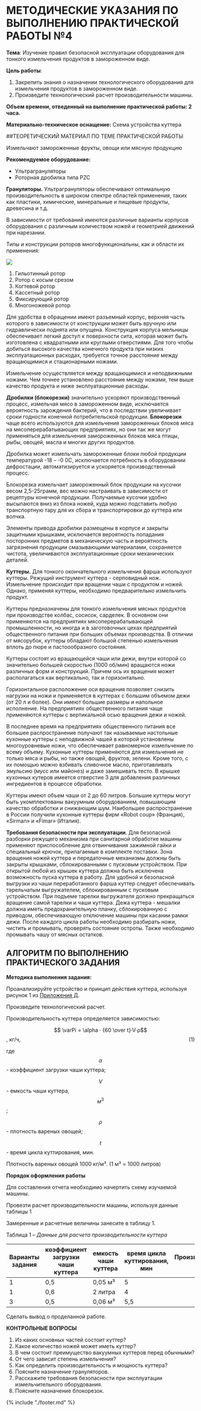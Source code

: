 # МЕТОДИЧЕСКИЕ УКАЗАНИЯ ПО ВЫПОЛНЕНИЮ ПРАКТИЧЕСКОЙ РАБОТЫ №4

**Тема**: Изучение правил безопасной эксплуатации оборудования для тонкого измельчения продуктов в замороженном виде.

**Цель работы**:

1.  Закрепить знания о назначении технологического оборудования для измельчения продуктов в замороженном виде.
2.  Произведите технологический  расчет производительности машины.

**Объем времени, отведенный на выполнение практической работы: 2 часа.**

**Материально-техническое оснащение:** Схема устройства куттера

##ТЕОРЕТИЧЕСКИЙ МАТЕРИАЛ ПО ТЕМЕ ПРАКТИЧЕСКОЙ РАБОТЫ

Измельчают замороженные фрукты, овощи или мясную продукцию

**Рекомендуемое оборудование:**

*   Ультрагрануляторы
*   Роторная дробилка типа PZC

**Грануляторы.** Ультрагрануляторы обеспечивают оптимальную производительность в широком спектре областей применения, таких как пластики, химические, минеральные и пищевые продукты, древесина и т.д.

В зависимости от требований имеются различные варианты корпусов оборудования с различным количеством ножей и геометрией движений при нарезании.

Типы и конструкции роторов многофункциональны, как и области их применения:

![](images/mu4-1.png) 

1.  Гильотинный ротор
2.  Ротор с косым срезом
3.  Когтевой ротор
4.  Кассетный ротор
5.  Фиксирующий ротор
6.  Многоножевой ротор

Для удобства в обращении имеют разъемный корпус, верхняя часть которого в зависимости от конструкции может быть вручную или гидравлически поднята или опущена. Конструкция корпуса мельницы обеспечивает легкий доступ к поверхности сита, которая может быть изготовлена с квадратными или круглыми отверстиями. Для того чтобы добиться высокого качества конечного продукта при низких эксплуатационных расходах, требуется точное расстояние между вращающимися и стационарными ножами.

Измельчение осуществляется между вращающимися и неподвижными ножами. Чем точнее установлено расстояние между ножами, тем выше качество продукта и ниже эксплуатационные расходы.

**Дробилки (блокорезки)** значительно ускоряют производственный процесс, измельчая мясо в замороженном виде, исключается вероятность зарождения бактерий, что в последствии увеличивает сроки годности конечной потребительской продукции. **Блокорезки** чаще всего используются для измельчения замороженных блоков мяса на мясоперерабатывающих предприятиях, но они так же могут применяться для измельчения замороженных блоков мяса птицы, рыбы, овощей, масла и многих других продуктов.

Дробилка может измельчать замороженные блоки любой продукции температурой -18 – -0 0С, исключается потребность в оборудовании дефростации, автоматизируется и ускоряется производственный процесс.

Блокорезка измельчает замороженный блок продукции на кусочки весом 2,5-25грамм, вес можно настраивать в зависимости от рецептуры конечной продукции. Получаемые кусочки удобно высыпаются вниз из блока ножей, куда можно подставить любую транспортную тару для их сбора и транспортировки до куттера или волчка.

Элементы привода дробилки размещены в корпусе и закрыты защитными крышками, исключается вероятность попадания посторонних предметов в механическую часть и вероятность загрязнения продукции смазывающими материалами, сохраняется чистота, увеличиваются эксплуатационные сроки механических деталей.

**Куттеры.** Для тонкого окончательного измельчения фарша используют куттеры. Режущий инструмент куттера - серповидный нож. Измельчение происходит при вращении чаши с продуктом и ножей. Однако, применяя куттеры, необходимо предварительно измельчить продукт. 

Куттеры предназначены для тонкого измельчения мясных продуктов при производстве колбас, сосисок, сарделек. В основном они применяются на предприятиях мясоперерабатывающей промышленности, но иногда и в заготовочных цехах предприятий общественного питания при больших объемах производства. В отличии от мясорубок, куттеры обладают большой степенью измельчения вплоть до пюре и пастоообразного состояния.

Куттеры состоят из вращающейся чаши или дежи, внутри которой со значительно большей скоростью (1000 об/мин) вращаются ножи различных форм и конструкций. Причем ось их вращения может располагаться как вертикально, так и горизонтально.

 Горизонтальное расположение оси вращения позволяет снизить нагрузки на ножи и применяется в куттерах с большим объемом дежи (от 20 л и более). Они имеют большие размеры и напольное исполнение. На предприятиях общественного питания чаще применяются куттеры с вертикальной осью вращения дежи и ножей.

В последнее время на предприятиях общественного питания все большее распространение получают так называемые настольные кухонные куттеры с неподвижной чашей в которой установлены многоуровневые ножи, что обеспечивает равномерное измельчение по всему объему. Кухонные куттеры применяются для измельчения не только мяса и рыбы, но также овощей, фруктов, зелени. Кроме того, с их помощью можно взбивать сливочное масло, приготавливать эмульсию (мусс или майонез) и даже замешивать тесто. В крышке кухонных кутеров имеется отверстие 3 для добавления различных ингредиентов в процессе обработки.

Куттеры имеют объем чаши от 2 до 60 литров. Большие куттеры могут быть укомплектованы вакуумным оборудованием, повышающим качество обработки и снижающим шум. Наибольшее распространение в России получили кухонные куттеры фирм «Robot coup» (Франция), «Sirman» и «Fimar» (Италия).

**Требования безопасности при эксплуатации**. Для безопасной разборки режущего механизма при санитарной обработке машины применяют приспособление для отвинчивания зажимной гайки и специальный крючок, прилагаемые в комплекте поставки. Зона вращения ножей куттера и передаточные механизмы должны быть закрыты крышками, сблокированными с пусковым устройством. При открытой любой из крышек куттера должна быть исключена возможность пуска куттера в работу. Для удобной и безопасной выгрузки из чаши переработанного фарша куттер следует обеспечивать тарельчатым выгружателем, сблокированным с пусковым устройством. При подъеме тарелки выгружателя должно прекращаться вращение самой тарелки и чаши куттера. Дежа куттера - мешалки должна иметь предохранительную планку, сблокированную с приводом, обеспечивающую отключение машины при касании рамки дежи. После каждого цикла работы необходимо разбирать ножи, чистить и промывать, проверять состояние остроты. Также необходимо промывать чашу от мясных остатков.

## АЛГОРИТМ ПО ВЫПОЛНЕНИЮ ПРАКТИЧЕСКОГО ЗАДАНИЯ

**Методика выполнения задания:**

Проанализируйте устройство и принцип действия куттера, используя рисунок 1 из [Приложения Д](pril5.md).

Произведите технологический  расчет.

Производительность куттера определяется зависимостью:

$$ \varPi = \alpha · {60 \over t}·V·ρ$$, кг/ч, <a style="float: right;">  (1) </a>

где $$\alpha$$  - коэффициент загрузки чаши куттера;

$$V$$ - емкость чаши куттера, $$м^3$$;

$$ρ$$  - плотность вареных овощей;

$$t$$ - время цикла куттирования, мин.

Плотность вареных овощей 1000 кг/м³. (1 м³ = 1000 литров)

**Порядок оформления работы**

Для составления отчета необходимо начертить схему изучаемой машины.

Провезти расчет производительности машины, используя данные таблицы 1

Замеренные и расчетные величины занесите в таблицу 1.

Таблица 1 – *Данные для расчета производительности куттера*

| Варианты задания | коэффициент загрузки чаши куттера | емкость чаши куттера | время цикла куттирования, мин | Производительность, кг/ч.  |
| --- | --- | --- | --- | --- |
| 1 | 0,5 | 0,05 м³ | 5 |  |
| 1 | 0,6 | 2 литра | 4 |  |
| 3 | 0,5 | 0,06 м³ | 5,5 |  | |

Сделать вывод о проделанной работе.

**КОНТРОЛЬНЫЕ ВОПРОСЫ**

1. Из каких основных частей состоит куттер?
2. Какое количество ножей может иметь куттер?
3. В чем состоит преимущество вакуумных куттеров перед обычными?
4. От чего зависит степень измельчения?
5. Как определить производительность и мощность куттера?
6. Поясните назначение грануляторов.
7. Расскажите требования безопасности при эксплуатации измельчительного оборудования.
8. Поясните назначение блокорезок.

{% include "./footer.md" %}